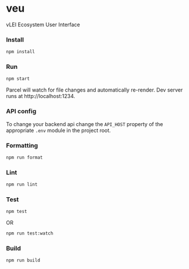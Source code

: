 # veu

vLEI Ecosystem User Interface

### Install

```bash
npm install
```

### Run

```bash
npm start
```

Parcel will watch for file changes and automatically re-render. Dev server runs
at http://localhost:1234.

### API config

To change your backend api change the `API_HOST` property of the appropriate `.env` module in the project root.

### Formatting

```bash
npm run format
```

### Lint

```bash
npm run lint
```

### Test

```bash
npm test
```

OR

```bash
npm run test:watch
```

### Build

```bash
npm run build
```
